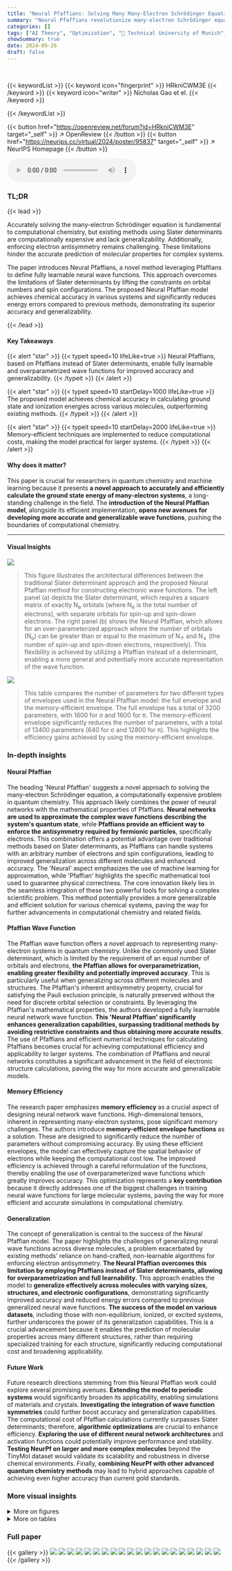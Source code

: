 ```yaml
---
title: "Neural Pfaffians: Solving Many Many-Electron Schrödinger Equations"
summary: "Neural Pfaffians revolutionize many-electron Schrödinger equation solutions by using fully learnable neural wave functions based on Pfaffians, achieving unprecedented accuracy and generalizability acr..."
categories: []
tags: ["AI Theory", "Optimization", "🏢 Technical University of Munich",]
showSummary: true
date: 2024-09-26
draft: false
---
```


<br>

{{< keywordList >}}
{{< keyword icon="fingerprint" >}} HRkniCWM3E {{< /keyword >}}
{{< keyword icon="writer" >}} Nicholas Gao et el. {{< /keyword >}}
 
{{< /keywordList >}}

{{< button href="https://openreview.net/forum?id=HRkniCWM3E" target="_self" >}}
↗ OpenReview
{{< /button >}}
{{< button href="https://neurips.cc/virtual/2024/poster/95837" target="_self" >}}
↗ NeurIPS Homepage
{{< /button >}}


<audio controls>
    <source src="https://ai-paper-reviewer.com/HRkniCWM3E/podcast.wav" type="audio/wav">
    Your browser does not support the audio element.
</audio>


### TL;DR


{{< lead >}}

Accurately solving the many-electron Schrödinger equation is fundamental to computational chemistry, but existing methods using Slater determinants are computationally expensive and lack generalizability.  Additionally, enforcing electron antisymmetry remains challenging.  These limitations hinder the accurate prediction of molecular properties for complex systems. 

The paper introduces Neural Pfaffians, a novel method leveraging Pfaffians to define fully learnable neural wave functions. This approach overcomes the limitations of Slater determinants by lifting the constraints on orbital numbers and spin configurations. The proposed Neural Pfaffian model achieves chemical accuracy in various systems and significantly reduces energy errors compared to previous methods, demonstrating its superior accuracy and generalizability.

{{< /lead >}}


#### Key Takeaways

{{< alert "star" >}}
{{< typeit speed=10 lifeLike=true >}} Neural Pfaffians, based on Pfaffians instead of Slater determinants, enable fully learnable and overparametrized wave functions for improved accuracy and generalizability. {{< /typeit >}}
{{< /alert >}}

{{< alert "star" >}}
{{< typeit speed=10 startDelay=1000 lifeLike=true >}} The proposed model achieves chemical accuracy in calculating ground state and ionization energies across various molecules, outperforming existing methods. {{< /typeit >}}
{{< /alert >}}

{{< alert "star" >}}
{{< typeit speed=10 startDelay=2000 lifeLike=true >}} Memory-efficient techniques are implemented to reduce computational costs, making the model practical for larger systems. {{< /typeit >}}
{{< /alert >}}

#### Why does it matter?
This paper is crucial for researchers in quantum chemistry and machine learning because it presents **a novel approach to accurately and efficiently calculate the ground state energy of many-electron systems**, a long-standing challenge in the field.  The **introduction of the Neural Pfaffian model**, alongside its efficient implementation, **opens new avenues for developing more accurate and generalizable wave functions**, pushing the boundaries of computational chemistry.

------
#### Visual Insights



![](https://ai-paper-reviewer.com/HRkniCWM3E/figures_4_1.jpg)

> This figure illustrates the architectural differences between the traditional Slater determinant approach and the proposed Neural Pfaffian method for constructing electronic wave functions.  The left panel (a) depicts the Slater determinant, which requires a square matrix of exactly N<sub>e</sub> orbitals (where N<sub>e</sub> is the total number of electrons), with separate orbitals for spin-up and spin-down electrons. The right panel (b) shows the Neural Pfaffian, which allows for an over-parameterized approach where the number of orbitals (N<sub>o</sub>) can be greater than or equal to the maximum of N<sub>↑</sub> and N<sub>↓</sub> (the number of spin-up and spin-down electrons, respectively). This flexibility is achieved by utilizing a Pfaffian instead of a determinant, enabling a more general and potentially more accurate representation of the wave function.





![](https://ai-paper-reviewer.com/HRkniCWM3E/tables_13_1.jpg)

> This table compares the number of parameters for two different types of envelopes used in the Neural Pfaffian model: the full envelope and the memory-efficient envelope.  The full envelope has a total of 3200 parameters, with 1600 for σ and 1600 for π. The memory-efficient envelope significantly reduces the number of parameters, with a total of 13400 parameters (640 for σ and 12800 for π). This highlights the efficiency gains achieved by using the memory-efficient envelope.





### In-depth insights


#### Neural Pfaffian
The heading 'Neural Pfaffian' suggests a novel approach to solving the many-electron Schrödinger equation, a computationally expensive problem in quantum chemistry.  This approach likely combines the power of neural networks with the mathematical properties of Pfaffians. **Neural networks are used to approximate the complex wave functions describing the system's quantum state**, while **Pfaffians provide an efficient way to enforce the antisymmetry required by fermionic particles**, specifically electrons. This combination offers a potential advantage over traditional methods based on Slater determinants, as Pfaffians can handle systems with an arbitrary number of electrons and spin configurations, leading to improved generalization across different molecules and enhanced accuracy.  The 'Neural' aspect emphasizes the use of machine learning for approximation, while 'Pfaffian' highlights the specific mathematical tool used to guarantee physical correctness. The core innovation likely lies in the seamless integration of these two powerful tools for solving a complex scientific problem.  This method potentially provides a more generalizable and efficient solution for various chemical systems, paving the way for further advancements in computational chemistry and related fields.

#### Pfaffian Wave Function
The Pfaffian wave function offers a novel approach to representing many-electron systems in quantum chemistry.  Unlike the commonly used Slater determinant, which is limited by the requirement of an equal number of orbitals and electrons, **the Pfaffian allows for overparametrization, enabling greater flexibility and potentially improved accuracy**.  This is particularly useful when generalizing across different molecules and structures.  The Pfaffian's inherent antisymmetry property, crucial for satisfying the Pauli exclusion principle, is naturally preserved without the need for discrete orbital selection or constraints. By leveraging the Pfaffian's mathematical properties, the authors developed a fully learnable neural network wave function.  **This 'Neural Pfaffian' significantly enhances generalization capabilities, surpassing traditional methods by avoiding restrictive constraints and thus obtaining more accurate results**. The use of Pfaffians and efficient numerical techniques for calculating Pfaffians becomes crucial for achieving computational efficiency and applicability to larger systems. The combination of Pfaffians and neural networks constitutes a significant advancement in the field of electronic structure calculations, paving the way for more accurate and generalizable models.

#### Memory Efficiency
The research paper emphasizes **memory efficiency** as a crucial aspect of designing neural network wave functions.  High-dimensional tensors, inherent in representing many-electron systems, pose significant memory challenges. The authors introduce **memory-efficient envelope functions** as a solution.  These are designed to significantly reduce the number of parameters without compromising accuracy. By using these efficient envelopes, the model can effectively capture the spatial behavior of electrons while keeping the computational cost low.  The improved efficiency is achieved through a careful reformulation of the functions, thereby enabling the use of overparameterized wave functions which greatly improves accuracy. This optimization represents a **key contribution** because it directly addresses one of the biggest challenges in training neural wave functions for large molecular systems, paving the way for more efficient and accurate simulations in computational chemistry.

#### Generalization
The concept of generalization is central to the success of the Neural Pfaffian model.  The paper highlights the challenges of generalizing neural wave functions across diverse molecules, a problem exacerbated by existing methods' reliance on hand-crafted, non-learnable algorithms for enforcing electron antisymmetry.  **The Neural Pfaffian overcomes this limitation by employing Pfaffians instead of Slater determinants, allowing for overparametrization and full learnability.** This approach enables the model to **generalize effectively across molecules with varying sizes, structures, and electronic configurations**, demonstrating significantly improved accuracy and reduced energy errors compared to previous generalized neural wave functions.  **The success of the model on various datasets**, including those with non-equilibrium, ionized, or excited systems, further underscores the power of its generalization capabilities. This is a crucial advancement because it enables the prediction of molecular properties across many different structures, rather than requiring specialized training for each structure, significantly reducing computational cost and broadening applicability.

#### Future Work
Future research directions stemming from this Neural Pfaffian work could explore several promising avenues. **Extending the model to periodic systems** would significantly broaden its applicability, enabling simulations of materials and crystals.  **Investigating the integration of wave function symmetries** could further boost accuracy and generalization capabilities.  The computational cost of Pfaffian calculations currently surpasses Slater determinants; therefore, **algorithmic optimizations** are crucial to enhance efficiency.  **Exploring the use of different neural network architectures** and activation functions could potentially improve performance and stability.  **Testing NeurPf on larger and more complex molecules** beyond the TinyMol dataset would validate its scalability and robustness in diverse chemical environments. Finally, **combining NeurPf with other advanced quantum chemistry methods** may lead to hybrid approaches capable of achieving even higher accuracy than current gold standards.


### More visual insights

<details>
<summary>More on figures
</summary>


![](https://ai-paper-reviewer.com/HRkniCWM3E/figures_6_1.jpg)

> This figure compares the architecture of the Slater determinant and Neural Pfaffian wave functions.  The Slater determinant requires exactly N↑ + N↓ orbitals while the Neural Pfaffian uses N° ≥ max{N↑, N↓} orbitals, offering greater flexibility and allowing for overparametrization. The figure highlights the key differences in their structure, emphasizing the advantage of the Neural Pfaffian's flexibility in handling different numbers of orbitals.


![](https://ai-paper-reviewer.com/HRkniCWM3E/figures_7_1.jpg)

> This figure displays the results of training a single Neural Pfaffian (NeurPf) model on second-row elements.  The plot shows the errors in ground state energy, electron affinity, and ionization potential during the training process.  The key takeaway is that NeurPf achieves chemical accuracy across these properties, even though a single model was trained on all elements simultaneously.  This contrasts with previous methods (Pfau et al., 2020) which trained separate models for each element.


![](https://ai-paper-reviewer.com/HRkniCWM3E/figures_7_2.jpg)

> This figure displays the potential energy surface of the nitrogen molecule (N2).  It compares the energy errors (in millihartrees, mEh) of different neural network models (NeurPf with and without ethene data augmentation, Globe with and without ethene data, FermiNet, and PESNet) against the experimental data from Le Roy et al. (2006). The x-axis represents the internuclear distance (in units of Bohr radius, a0), and the y-axis represents the energy error. The figure highlights how well the NeurPf model generalizes to different systems even when trained only on the nitrogen dimer, significantly reducing errors compared to other models when incorporating data from additional molecules (ethene) in the training data.


![](https://ai-paper-reviewer.com/HRkniCWM3E/figures_8_1.jpg)

> This figure shows the convergence of the mean energy difference on the TinyMol dataset for different models (NeurPf, TAO, Globe) as a function of training steps. The y-axis represents the mean energy difference compared to the CCSD(T) reference energy. The plot is divided into two subplots, one for small molecules and one for large molecules. The shaded region highlights the improvement achieved by NeurPf over the CCSD(T) reference energy. The figure demonstrates that NeurPf converges to lower energy values than the other models and outperforms CCSD(T) for small molecules.


![](https://ai-paper-reviewer.com/HRkniCWM3E/figures_20_1.jpg)

> This figure shows the energy per atom of hydrogen chains with varying lengths.  A single Neural Pfaffian (NeurPf) model, trained on data from hydrogen chains with 6 and 10 atoms, was used to predict the energy per atom for chains of different lengths. The results are compared against other methods (TAO, Globe + Moon, Globe + FermiNet, Hartree-Fock, and AFQMC), highlighting the NeurPf's ability to generalize to longer chains not included in its training data.


![](https://ai-paper-reviewer.com/HRkniCWM3E/figures_21_1.jpg)

> This figure shows the ionization energy errors for several metal atoms (Na, Mg, Al, K, Ca) during the training of a single Neural Pfaffian (NeurPf) model.  The model was trained on both neutral and ionized states of these atoms. The y-axis represents the error in ionization energy, and the x-axis shows the training steps. A horizontal dashed line indicates chemical accuracy.  The results demonstrate that NeurPf can accurately predict the ionization energies of these metal atoms, achieving chemical accuracy.


![](https://ai-paper-reviewer.com/HRkniCWM3E/figures_21_2.jpg)

> This figure compares the convergence speed of different models on the TinyMol dataset.  The left panel shows results for smaller molecules, and the right panel shows results for larger molecules.  The x-axis represents training time in hours, and the y-axis represents the total energy. Four different models are compared: NeurPf, NeurPf with FermiNet embedding network, NeurPf with PsiFormer embedding network, and Globe. The results show that NeurPf converges faster and achieves lower energy than the Globe method.


![](https://ai-paper-reviewer.com/HRkniCWM3E/figures_22_1.jpg)

> This figure presents an ablation study on the small TinyMol dataset to compare the performance of different envelope functions used within the Neural Pfaffian model.  The left graph shows the total energy convergence over training steps, and the right graph shows the convergence over training time. Four model variants are compared: the AGP model, the Neural Pfaffian with full envelopes (from Spencer et al., 2020), the Neural Pfaffian with bottleneck envelopes (from Pfau et al., 2024), and the Neural Pfaffian with the authors' efficient envelopes.  The results illustrate the impact of the different envelope choices on the speed and accuracy of the model's convergence.


![](https://ai-paper-reviewer.com/HRkniCWM3E/figures_22_2.jpg)

> This figure shows the ablation study on the TinyMol dataset with fixed and learnable antisymmetrizers. The results show that using a learnable antisymmetrizer leads to significantly better performance on both the small and large molecules compared to using a fixed antisymmetrizer. The plots show that the mean absolute error decreases significantly faster when using a learnable antisymmetrizer for both small and large datasets, indicating that the model is learning to better approximate the wavefunction.


![](https://ai-paper-reviewer.com/HRkniCWM3E/figures_22_3.jpg)

> This figure displays the ablation study results on the small TinyMol dataset using different embedding networks. It compares the performance of three different embedding networks: Moon, FermiNet, and PsiFormer, within the Neural Pfaffian framework, and contrasts them against the CCSD(T) reference energies. The plot shows the mean absolute error (MAE) in millihartrees (mEh) against training steps for both small and large molecule sets.


![](https://ai-paper-reviewer.com/HRkniCWM3E/figures_23_1.jpg)

> This figure presents box plots comparing the energy per molecule calculated by NeurPf, TAO, and a pretrained version of TAO on the TinyMol dataset.  The dataset includes small and large molecule subsets, each containing 10 different molecular structures.  The box plots display the median, interquartile range, and 1.5 times the interquartile range of the energy for each molecule, enabling a visual comparison of the performance differences between the methods.


![](https://ai-paper-reviewer.com/HRkniCWM3E/figures_24_1.jpg)

> This figure shows the convergence of the mean energy difference between the calculated energies using Neural Pfaffian (NeurPf) and the reference CCSD(T) energies from the TinyMol dataset, as training progresses. The plot includes data for both small and large molecules. The y-axis uses a logarithmic scale for values above 1, and a linear scale for values below 1.  The results demonstrate that NeurPf achieves lower energies than the reference CCSD(T) for the small molecules and converges towards more accurate results for the large molecules as training continues.  This highlights the efficacy of the Neural Pfaffian approach.


![](https://ai-paper-reviewer.com/HRkniCWM3E/figures_24_2.jpg)

> This figure compares the convergence behavior of total energy on the TinyMol dataset using two different training approaches: joint training (a generalized wave function trained on all molecules simultaneously) and separate training (a separate model trained for each molecule).  The plot shows the energy error relative to the CCSD(T) CBS reference energy as a function of the total training steps.  The results demonstrate the trade-off between training efficiency and accuracy using a generalized model versus a more tailored, but computationally expensive, approach for each molecule.


![](https://ai-paper-reviewer.com/HRkniCWM3E/figures_25_1.jpg)

> This figure shows a heatmap representing the time taken per training step for various combinations of electron counts in two molecules. The x-axis and y-axis both represent the number of electrons (Ne) in molecule 1 and molecule 2 respectively. Each cell in the heatmap displays the time (in seconds) required per training step for the corresponding combination of electron counts. The color scale indicates the time taken, with darker shades representing shorter times and lighter shades representing longer times. This figure helps in visualizing the impact of the number of electrons on training efficiency. Notably, the diagonal elements (where the number of electrons in both molecules is the same) generally show shorter training times compared to off-diagonal elements, suggesting a potential relationship between computational efficiency and balanced system sizes.


![](https://ai-paper-reviewer.com/HRkniCWM3E/figures_25_2.jpg)

> This figure compares the computation time for the forward pass, gradient, and Laplacian of both Slater determinant and Neural Pfaffian wave functions.  The x-axis represents the number of electrons (Ne), and the y-axis shows the computation time in milliseconds.  It demonstrates that while both have the same complexity O(N³), Neural Pfaffian is approximately 5 times slower than the Slater determinant. This is likely due to the lack of highly optimized CUDA kernels available for the Pfaffian computation.


</details>




<details>
<summary>More on tables
</summary>


![](https://ai-paper-reviewer.com/HRkniCWM3E/tables_18_1.jpg)
> This table lists the hyperparameters used in the experiments described in the paper.  It is broken down by category (Pretraining, Optimization, Ansatz, Pfaffian, and MetaGNN) for better readability and provides the value used for each hyperparameter.  The hyperparameters relate to various aspects of training the neural network, such as the optimizer used, the learning rate, the number of steps, batch size, activation function and more.

![](https://ai-paper-reviewer.com/HRkniCWM3E/tables_19_1.jpg)
> This table presents the computational cost of the experiments performed in the paper, measured in Nvidia A100 GPU hours. The experiments include calculating ionization and electron affinity energies for second-row elements, analyzing the potential energy surface of the nitrogen dimer (with and without additional ethene structures), and evaluating the performance on the TinyMol dataset (small and large subsets). The table provides insights into the computational resource requirements for each task.

![](https://ai-paper-reviewer.com/HRkniCWM3E/tables_23_1.jpg)
> This table presents the energy differences (in millihartrees) between the calculated energies using three different methods (Globe, TAO, and the proposed NeurPf method) and the reference CCSD(T) energies for seven small molecules from the TinyMol dataset.  The results are shown for two different training step counts (32k and 128k). Negative values indicate that the calculated energy is lower than the reference energy, suggesting higher accuracy.

</details>




### Full paper

{{< gallery >}}
<img src="https://ai-paper-reviewer.com/HRkniCWM3E/1.png" class="grid-w50 md:grid-w33 xl:grid-w25" />
<img src="https://ai-paper-reviewer.com/HRkniCWM3E/2.png" class="grid-w50 md:grid-w33 xl:grid-w25" />
<img src="https://ai-paper-reviewer.com/HRkniCWM3E/3.png" class="grid-w50 md:grid-w33 xl:grid-w25" />
<img src="https://ai-paper-reviewer.com/HRkniCWM3E/4.png" class="grid-w50 md:grid-w33 xl:grid-w25" />
<img src="https://ai-paper-reviewer.com/HRkniCWM3E/5.png" class="grid-w50 md:grid-w33 xl:grid-w25" />
<img src="https://ai-paper-reviewer.com/HRkniCWM3E/6.png" class="grid-w50 md:grid-w33 xl:grid-w25" />
<img src="https://ai-paper-reviewer.com/HRkniCWM3E/7.png" class="grid-w50 md:grid-w33 xl:grid-w25" />
<img src="https://ai-paper-reviewer.com/HRkniCWM3E/8.png" class="grid-w50 md:grid-w33 xl:grid-w25" />
<img src="https://ai-paper-reviewer.com/HRkniCWM3E/9.png" class="grid-w50 md:grid-w33 xl:grid-w25" />
<img src="https://ai-paper-reviewer.com/HRkniCWM3E/10.png" class="grid-w50 md:grid-w33 xl:grid-w25" />
<img src="https://ai-paper-reviewer.com/HRkniCWM3E/11.png" class="grid-w50 md:grid-w33 xl:grid-w25" />
<img src="https://ai-paper-reviewer.com/HRkniCWM3E/12.png" class="grid-w50 md:grid-w33 xl:grid-w25" />
<img src="https://ai-paper-reviewer.com/HRkniCWM3E/13.png" class="grid-w50 md:grid-w33 xl:grid-w25" />
<img src="https://ai-paper-reviewer.com/HRkniCWM3E/14.png" class="grid-w50 md:grid-w33 xl:grid-w25" />
<img src="https://ai-paper-reviewer.com/HRkniCWM3E/15.png" class="grid-w50 md:grid-w33 xl:grid-w25" />
<img src="https://ai-paper-reviewer.com/HRkniCWM3E/16.png" class="grid-w50 md:grid-w33 xl:grid-w25" />
<img src="https://ai-paper-reviewer.com/HRkniCWM3E/17.png" class="grid-w50 md:grid-w33 xl:grid-w25" />
<img src="https://ai-paper-reviewer.com/HRkniCWM3E/18.png" class="grid-w50 md:grid-w33 xl:grid-w25" />
<img src="https://ai-paper-reviewer.com/HRkniCWM3E/19.png" class="grid-w50 md:grid-w33 xl:grid-w25" />
<img src="https://ai-paper-reviewer.com/HRkniCWM3E/20.png" class="grid-w50 md:grid-w33 xl:grid-w25" />
{{< /gallery >}}
